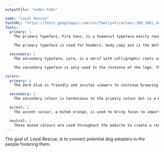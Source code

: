 ```yaml
---
outputFile: "index.html"

name: "Loyal Rescue"
fontURL: "https://fonts.googleapis.com/css?family=Fira+Sans:300,300i,400,400i,500,500i,600,600i|Lora:400"
fonts:
  primary: |
    The primary typeface, Fira Sans, is a humanist typeface easily rendered and readable on all screens sizes.

    The primary typeface is used for headers, body copy and is the default typeface. The exception is for the use of the logo.

  secondary: |
    The secondary typeface, Lora, is a serif with calligraphic roots used to contrast the primary typeface. The brushed curves contrast the primary typeface. Lora is optimized for the screen but is used for printed material.

    The secondary typeface is only used in the instance of the logo. This is for branding purposes.

colors:
  primary: |
    The dark blue is friendly and invites viewers to continue browsing the website. Use this colour in large areas such as headers, footers and headings.

  secondary: |
    The secondary colour is harmonious to the primary colour but is a bold choice. This colour is used in the logo, footers and medium areas of colour.

  accent: |
    The accent colour, a muted orange, is used to bring focus to important elements. This colour is used in some headings and links.

  neutral: |
    These muted colours are used throughout the website to create a rest for the viewers eyes. The grays are used for paragraphs and not as important headings.
---
```


The goal of, Loyal Rescue, is to connect potential dog adopters to the people fostering them.
